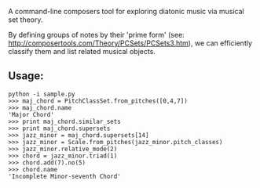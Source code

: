 A command-line composers tool for exploring diatonic music via musical set theory.

By defining groups of notes by their 'prime form' (see: http://composertools.com/Theory/PCSets/PCSets3.htm), we can efficiently classify them and list related musical objects.

## Usage:
    python -i sample.py
    >>> maj_chord = PitchClassSet.from_pitches([0,4,7])
    >>> maj_chord.name
    'Major Chord'
    >>> print maj_chord.similar_sets
    >>> print maj_chord.supersets
    >>> jazz_minor = maj_chord.supersets[14]
    >>> jazz_minor = Scale.from_pitches(jazz_minor.pitch_classes)
    >>> jazz_minor.relative_mode(2)
    >>> chord = jazz_minor.triad(1)
    >>> chord.add(7).no(5)
    >>> chord.name
    'Incomplete Minor-seventh Chord'
  
